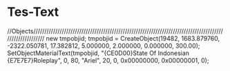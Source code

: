 # Tes-Text
//Objects//////////////////////////////////////////////////////////////////////////////////////////////////////// new tmpobjid; tmpobjid = CreateObject(19482, 1683.879760, -2322.050781, 17.382812, 5.000000, 2.000000, 0.000000, 300.00);  SetObjectMaterialText(tmpobjid, "{CE0D00}State Of Indonesian {E7E7E7}Roleplay", 0, 80, "Ariel", 20, 0, 0x00000000, 0x00000001, 0);
